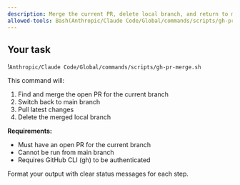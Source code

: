 ```yaml
---
description: Merge the current PR, delete local branch, and return to main
allowed-tools: Bash(Anthropic/Claude Code/Global/commands/scripts/gh-pr-merge.sh)
---
```


## Your task
!`Anthropic/Claude Code/Global/commands/scripts/gh-pr-merge.sh`

This command will:
1. Find and merge the open PR for the current branch
2. Switch back to main branch
3. Pull latest changes
4. Delete the merged local branch

**Requirements:**
- Must have an open PR for the current branch
- Cannot be run from main branch
- Requires GitHub CLI (gh) to be authenticated

Format your output with clear status messages for each step.
